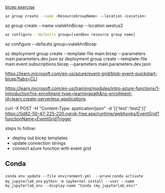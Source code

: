 [bicep exercise](https://learn.microsoft.com/en-us/training/modules/build-first-bicep-template/4-exercise-define-resources-bicep-template?pivots=cli)

``` bash
az group create --name <ResourceGroupName> --location <Location>
```

az group create --name vialekhnBicep --location westus2

``` bash
az configure --defaults group=[sandbox resource group name]
```

az configure --defaults group=vialekhnBicep

az deployment group create --template-file main.bicep --parameters main.parameters.dev.json 
az deployment group create --template-file main.event.subscriptions.bicep --parameters main.parameters.dev.json 

https://learn.microsoft.com/en-us/azure/event-grid/blob-event-quickstart-bicep?tabs=CLI

https://learn.microsoft.com/en-us/training/modules/intro-azure-functions/1-introduction?ns-enrollment-type=learningpath&ns-enrollment-id=learn.create-serverless-applications

curl -X POST -H "Content-Type: application/json" -d '[{'test':'test2'}]' https://5d82-50-47-225-220.ngrok-free.app/runtime/webhooks/EventGrid?functionName=EventGridTrigger



steps to follow:
- deploy out bicep templates
- update connection strings
- connect azure function with event grid


## Conda

`conda env update --file environment.yml  --prune`
`conda activate my_jupyterlab_env`
`python -m ipykernel install --user --name my_jupyterlab_env --display-name "Conda (my_jupyterlab_env)"`
